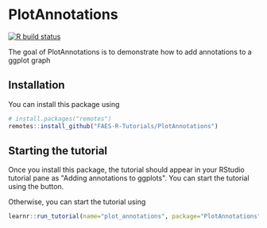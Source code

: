 
# PlotAnnotations

<!-- badges: start -->
[![R build status](https://github.com/FAES-R-Tutorials/PlotAnnotations/workflows/R-CMD-check/badge.svg)](https://github.com/FAES-R-Tutorials/PlotAnnotations/actions)
<!-- badges: end -->

The goal of PlotAnnotations is to demonstrate how to add annotations to a ggplot graph

## Installation

You can install this package using

``` r
# install.packages("remotes")
remotes::install_github("FAES-R-Tutorials/PlotAnnotations")
```

## Starting the tutorial

Once you install this package, the tutorial should appear in your RStudio tutorial pane as "Adding annotations to ggplots". You can start the tutorial using the button.

Otherwise, you can start the tutorial using

``` r
learnr::run_tutorial(name="plot_annotations", package="PlotAnnotations")
```
